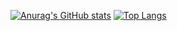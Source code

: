 [![Anurag's GitHub stats](https://github-readme-stats.vercel.app/api?username=chh-yu&count_private=true&show_icons=true&theme=tokyonight)](https://github.com/anuraghazra/github-readme-stats)
[![Top Langs](https://github-readme-stats.vercel.app/api/top-langs/?username=chh-yu&layout=compact)](https://github.com/anuraghazra/github-readme-stats)